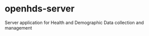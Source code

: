 openhds-server
==============

Server application for Health and Demographic Data collection and management